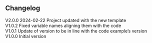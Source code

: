 ## Changelog  
V2.0.0 2024-02-22 Project updated with the new template  
V1.0.2 Fixed variable names aligning them with the code  
V1.0.1 Update of version to be in line with the code example’s version  
V1.0.0 Initial version  
